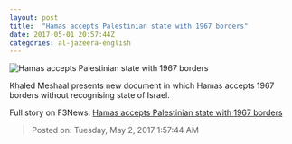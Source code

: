 ```yaml
---
layout: post
title:  "Hamas accepts Palestinian state with 1967 borders"
date: 2017-05-01 20:57:44Z
categories: al-jazeera-english
---
```


![Hamas accepts Palestinian state with 1967 borders](http://www.aljazeera.com/mritems/Images/2017/5/1/d021ac55af1b4b7f9bbac5dee594d58b_18.jpg)

Khaled Meshaal presents new document in which Hamas accepts 1967 borders without recognising state of Israel.


Full story on F3News: [Hamas accepts Palestinian state with 1967 borders](http://www.f3nws.com/n/JATYKE)

> Posted on: Tuesday, May 2, 2017 1:57:44 AM
